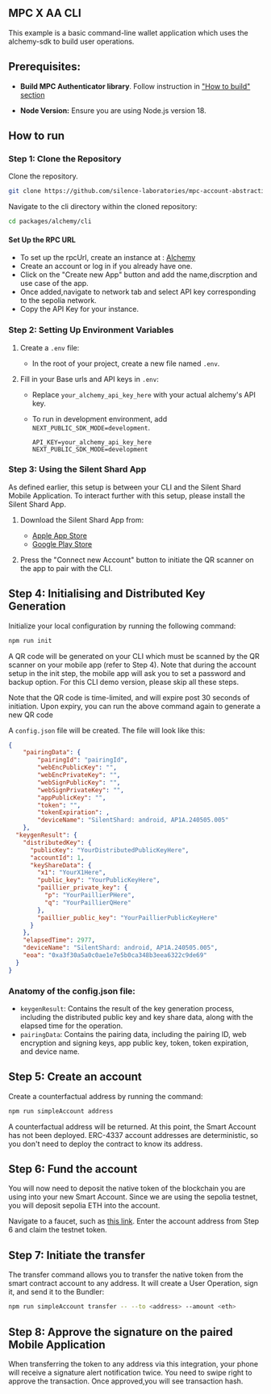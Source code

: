 ## MPC X AA CLI

This example is a basic command-line wallet application which uses the alchemy-sdk to build user operations.

## Prerequisites:

- **Build MPC Authenticator library**. Follow instruction in ["How to build" section](../../mpc/README.md#how-to-build)

- **Node Version:** Ensure you are using Node.js version 18.

## How to run

### Step 1: Clone the Repository

Clone the repository.

```bash
git clone https://github.com/silence-laboratories/mpc-account-abstraction-sdk
```

Navigate to the cli directory within the cloned repository:

```bash
cd packages/alchemy/cli
```

#### Set Up the RPC URL

- To set up the rpcUrl, create an instance at : [Alchemy](https://dashboard.alchemy.com/apps)
- Create an account or log in if you already have one.
- Click on the "Create new App" button and add the name,discrption and use case of the app.
- Once added,navigate to network tab and select API key corresponding to the sepolia network.
- Copy the API Key for your instance.

### Step 2: Setting Up Environment Variables

1. Create a `.env` file:

   - In the root of your project, create a new file named `.env`.

2. Fill in your Base urls and API keys in `.env`:

   - Replace `your_alchemy_api_key_here` with your actual alchemy's API key.
   - To run in development environment, add `NEXT_PUBLIC_SDK_MODE=development`.

     ```env
     API_KEY=your_alchemy_api_key_here
     NEXT_PUBLIC_SDK_MODE=development
     ```

### Step 3: Using the Silent Shard App

As defined earlier, this setup is between your CLI and the Silent Shard Mobile Application. To interact further with this setup, please install the Silent Shard App.

1. Download the Silent Shard App from:

   - [Apple App Store](https://apps.apple.com/us/app/silent-shard/id6468993285)
   - [Google Play Store](https://play.google.com/store/apps/details?id=com.silencelaboratories.silentshard&hl=kr&pli=1)

2. Press the "Connect new Account" button to initiate the QR scanner on the app to pair with the CLI.

## Step 4: Initialising and Distributed Key Generation

Initialize your local configuration by running the following command:

```bash
npm run init
```

A QR code will be generated on your CLI which must be scanned by the QR scanner on your mobile app (refer to Step 4). Note that during the account setup in the init step, the mobile app will ask you to set a password and backup option. For this CLI demo version, please skip all these steps.

Note that the QR code is time-limited, and will expire post 30 seconds of initiation. Upon expiry, you can run the above command again to generate a new QR code

A `config.json` file will be created. The file will look like this:

```json
{
    "pairingData": {
        "pairingId": "pairingId",
        "webEncPublicKey": "",
        "webEncPrivateKey": "",
        "webSignPublicKey": "",
        "webSignPrivateKey": "",
        "appPublicKey": "",
        "token": "",
        "tokenExpiration": ,
        "deviceName": "SilentShard: android, AP1A.240505.005"
    },
  "keygenResult": {
    "distributedKey": {
      "publicKey": "YourDistributedPublicKeyHere",
      "accountId": 1,
      "keyShareData": {
        "x1": "YourX1Here",
        "public_key": "YourPublicKeyHere",
        "paillier_private_key": {
          "p": "YourPaillierPHere",
          "q": "YourPaillierQHere"
        },
        "paillier_public_key": "YourPaillierPublicKeyHere"
      }
    },
    "elapsedTime": 2977,
    "deviceName": "SilentShard: android, AP1A.240505.005",
    "eoa": "0xa3f30a5a0c0ae1e7e5b0ca348b3eea6322c9de69"
  }
}
```

### Anatomy of the config.json file:
- `keygenResult`: Contains the result of the key generation process, including the distributed public key and key share data, along with the elapsed time for the operation.
- `pairingData`: Contains the pairing data, including the pairing ID, web encryption and signing keys, app public key, token, token expiration, and device name.

## Step 5: Create an account

Create a counterfactual address by running the command:

```bash
npm run simpleAccount address
```

A counterfactual address will be returned. At this point, the Smart Account has not been deployed. ERC-4337 account addresses are deterministic, so you don't need to deploy the contract to know its address.

## Step 6: Fund the account

You will now need to deposit the native token of the blockchain you are using into your new Smart Account. Since we are using the sepolia testnet, you will deposit sepolia ETH into the account.

Navigate to a faucet, such as [this link](https://cloud.google.com/application/web3/faucet/ethereum/sepolia). Enter the account address from Step 6 and claim the testnet token.

## Step 7: Initiate the transfer

The transfer command allows you to transfer the native token from the smart contract account to any address. It will create a User Operation, sign it, and send it to the Bundler:

```bash
npm run simpleAccount transfer -- --to <address> --amount <eth>
```

## Step 8: Approve the signature on the paired Mobile Application

When transferring the token to any address via this integration, your phone will receive a signature alert notification twice. You need to swipe right to approve the transaction. Once approved,you will see transaction hash.

